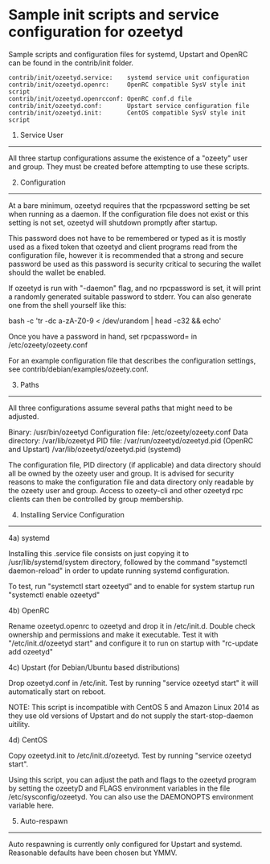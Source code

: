 Sample init scripts and service configuration for ozeetyd
==========================================================

Sample scripts and configuration files for systemd, Upstart and OpenRC
can be found in the contrib/init folder.

    contrib/init/ozeetyd.service:    systemd service unit configuration
    contrib/init/ozeetyd.openrc:     OpenRC compatible SysV style init script
    contrib/init/ozeetyd.openrcconf: OpenRC conf.d file
    contrib/init/ozeetyd.conf:       Upstart service configuration file
    contrib/init/ozeetyd.init:       CentOS compatible SysV style init script

1. Service User
---------------------------------

All three startup configurations assume the existence of a "ozeety" user
and group.  They must be created before attempting to use these scripts.

2. Configuration
---------------------------------

At a bare minimum, ozeetyd requires that the rpcpassword setting be set
when running as a daemon.  If the configuration file does not exist or this
setting is not set, ozeetyd will shutdown promptly after startup.

This password does not have to be remembered or typed as it is mostly used
as a fixed token that ozeetyd and client programs read from the configuration
file, however it is recommended that a strong and secure password be used
as this password is security critical to securing the wallet should the
wallet be enabled.

If ozeetyd is run with "-daemon" flag, and no rpcpassword is set, it will
print a randomly generated suitable password to stderr.  You can also
generate one from the shell yourself like this:

bash -c 'tr -dc a-zA-Z0-9 < /dev/urandom | head -c32 && echo'

Once you have a password in hand, set rpcpassword= in /etc/ozeety/ozeety.conf

For an example configuration file that describes the configuration settings,
see contrib/debian/examples/ozeety.conf.

3. Paths
---------------------------------

All three configurations assume several paths that might need to be adjusted.

Binary:              /usr/bin/ozeetyd
Configuration file:  /etc/ozeety/ozeety.conf
Data directory:      /var/lib/ozeetyd
PID file:            /var/run/ozeetyd/ozeetyd.pid (OpenRC and Upstart)
                     /var/lib/ozeetyd/ozeetyd.pid (systemd)

The configuration file, PID directory (if applicable) and data directory
should all be owned by the ozeety user and group.  It is advised for security
reasons to make the configuration file and data directory only readable by the
ozeety user and group.  Access to ozeety-cli and other ozeetyd rpc clients
can then be controlled by group membership.

4. Installing Service Configuration
-----------------------------------

4a) systemd

Installing this .service file consists on just copying it to
/usr/lib/systemd/system directory, followed by the command
"systemctl daemon-reload" in order to update running systemd configuration.

To test, run "systemctl start ozeetyd" and to enable for system startup run
"systemctl enable ozeetyd"

4b) OpenRC

Rename ozeetyd.openrc to ozeetyd and drop it in /etc/init.d.  Double
check ownership and permissions and make it executable.  Test it with
"/etc/init.d/ozeetyd start" and configure it to run on startup with
"rc-update add ozeetyd"

4c) Upstart (for Debian/Ubuntu based distributions)

Drop ozeetyd.conf in /etc/init.  Test by running "service ozeetyd start"
it will automatically start on reboot.

NOTE: This script is incompatible with CentOS 5 and Amazon Linux 2014 as they
use old versions of Upstart and do not supply the start-stop-daemon uitility.

4d) CentOS

Copy ozeetyd.init to /etc/init.d/ozeetyd. Test by running "service ozeetyd start".

Using this script, you can adjust the path and flags to the ozeetyd program by
setting the ozeetyD and FLAGS environment variables in the file
/etc/sysconfig/ozeetyd. You can also use the DAEMONOPTS environment variable here.

5. Auto-respawn
-----------------------------------

Auto respawning is currently only configured for Upstart and systemd.
Reasonable defaults have been chosen but YMMV.
